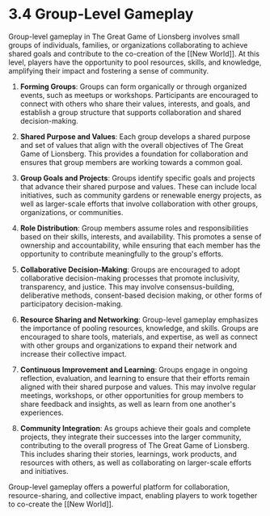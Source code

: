 # 3.4 Group-Level Gameplay

Group-level gameplay in The Great Game of Lionsberg involves small groups of individuals, families, or organizations collaborating to achieve shared goals and contribute to the co-creation of the [[New World]]. At this level, players have the opportunity to pool resources, skills, and knowledge, amplifying their impact and fostering a sense of community.

1.  **Forming Groups**: Groups can form organically or through organized events, such as meetups or workshops. Participants are encouraged to connect with others who share their values, interests, and goals, and establish a group structure that supports collaboration and shared decision-making.
    
2.  **Shared Purpose and Values**: Each group develops a shared purpose and set of values that align with the overall objectives of The Great Game of Lionsberg. This provides a foundation for collaboration and ensures that group members are working towards a common goal.
    
3.  **Group Goals and Projects**: Groups identify specific goals and projects that advance their shared purpose and values. These can include local initiatives, such as community gardens or renewable energy projects, as well as larger-scale efforts that involve collaboration with other groups, organizations, or communities.
    
4.  **Role Distribution**: Group members assume roles and responsibilities based on their skills, interests, and availability. This promotes a sense of ownership and accountability, while ensuring that each member has the opportunity to contribute meaningfully to the group's efforts.
    
5.  **Collaborative Decision-Making**: Groups are encouraged to adopt collaborative decision-making processes that promote inclusivity, transparency, and justice. This may involve consensus-building, deliberative methods, consent-based decision making, or other forms of participatory decision-making.
    
6.  **Resource Sharing and Networking**: Group-level gameplay emphasizes the importance of pooling resources, knowledge, and skills. Groups are encouraged to share tools, materials, and expertise, as well as connect with other groups and organizations to expand their network and increase their collective impact.
    
7.  **Continuous Improvement and Learning**: Groups engage in ongoing reflection, evaluation, and learning to ensure that their efforts remain aligned with their shared purpose and values. This may involve regular meetings, workshops, or other opportunities for group members to share feedback and insights, as well as learn from one another's experiences.
    
8.  **Community Integration**: As groups achieve their goals and complete projects, they integrate their successes into the larger community, contributing to the overall progress of The Great Game of Lionsberg. This includes sharing their stories, learnings, work products, and resources with others, as well as collaborating on larger-scale efforts and initiatives.
    

Group-level gameplay offers a powerful platform for collaboration, resource-sharing, and collective impact, enabling players to work together to co-create the [[New World]]. 